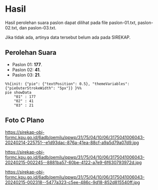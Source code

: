 # Hasil

Hasil perolehan suara paslon dapat dilihat pada file paslon-01.txt, paslon-02.txt, dan paslon-03.txt.

Jika tidak ada, artinya data tersebut belum ada pada SIREKAP.

## Perolehan Suara

 * Paslon 01: **177**.
 * Paslon 02: **41**.
 * Paslon 03: **21**.

```mermaid
%%{init: {"pie": {"textPosition": 0.5}, "themeVariables": {"pieOuterStrokeWidth": "5px"}} }%%
pie showData
    "01" : 177
    "02" : 41
    "03" : 21
```
## Foto C Plano

https://sirekap-obj-formc.kpu.go.id/6adb/pemilu/ppwp/31/75/04/10/06/3175041006043-20240214-225751--e1d93dac-876a-41ea-88cf-a9a5d79a07d9.jpg

https://sirekap-obj-formc.kpu.go.id/6adb/pemilu/ppwp/31/75/04/10/06/3175041006043-20240215-002245--8881ba57-60be-4122-a7e9-6f630793972d.jpg

https://sirekap-obj-formc.kpu.go.id/6adb/pemilu/ppwp/31/75/04/10/06/3175041006043-20240215-002318--5477a323-c5ee-486c-9d18-852d815540ff.jpg
